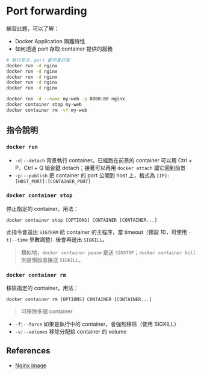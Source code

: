 # Port forwarding

練習此題，可以了解：

* Docker Application 隔離特性
* 如何透過 port 存取 container 提供的服務

```bash
# 執行多次，port 都不會打架
docker run -d nginx
docker run -d nginx
docker run -d nginx
docker run -d nginx
docker run -d nginx

docker run -d --name my-web -p 8080:80 nginx
docker container stop my-web
docker container rm -vf my-web
```

## 指令說明

### `docker run`

* `-d|--detach` 背景執行 container。已經跑在前景的 container 可以用 Ctrl + P、Ctrl + Q 組合鍵 detach；接著可以再用 `docker attach` 讓它回到前景
* `-p|--publish` 把 container 的 port 公開到 host 上，格式為 `[IP]:[HOST_PORT]:[CONTAINER_PORT]`

### `docker container stop`

停止指定的 container，用法：

```
docker container stop [OPTIONS] CONTAINER [CONTAINER...]
```

此指令會送出 `SIGTERM` 給 container 的主程序，當 timeout（預設 10，可使用 `-t|--time` 參數調整）後會再送出 `SIGKILL`。

> 類似地，`docker container pause` 是送 `SIGSTOP`；`docker container kill` 則是預設直接送 `SIGKILL`。

### `docker container rm`

移除指定的 container，用法：

```
docker container rm [OPTIONS] CONTAINER [CONTAINER...]
```

> 可移除多個 container

* `-f|--force` 如果是執行中的 container，會強制移除（使用 SIGKILL）
* `-v|--volumes` 移除分配給 container 的 volume

## References

* [Nginx image](https://hub.docker.com/_/nginx)
